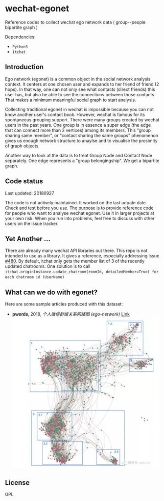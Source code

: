 # wechat-egonet

Reference codes to collect wechat ego network data ( group--people bipartite graph )

Dependencies:

- `Python3`
- `itchat`

## Introduction

Ego network (egonet) is a common object in the social network analysis context. It centers at one chosen user and expands to her friend of friend (2 hops). In that way, one can not only see what contacts (direct friends) this user has, but also be able to see the connections between those contacts. That makes a minimum meaningful social graph to start analysis.

Collecting traditional egonet in wechat is impossible because you can not know another user's contact book. However, wechat is famous for its spontaneous grouping support. There were many groups created by wechat users in the past years. One group is in essence a super edge (the edge that can connect more than 2 vertices) among its members. This "group sharing same member", or "contact sharing the same groups" phenomenon gives us enough network structure to anaylse and to visualise the prosimity of graph objects.

Another way to look at the data is to treat Group Node and Contact Node separately. One edge represents a "group belongingship". We get a bipartite graph.

## Code status

Last updated: 20180927

The code is not actively maintained. It worked on the last udpate date. Check and test before you use. The purpose is to provide reference code for people who want to analyse wechat egonet. Use it in larger projects at your own risk. When you run into problems, feel free to discuss with other users on the issue tracker.

## Yet Another ...

There are already many wechat API libraries out there. This repo is not intended to use as a library. It gives a reference, especially addressing issue [#480](https://github.com/littlecodersh/ItChat/issues/480). By default, itchat only gets the member list of 3 of the recently updated chatrooms. One solution is to call `itchat.originInstance.update_chatroom(roomId, detailedMember=True) for each chatroom id (UserName)`

## What can we do with egonet?

Here are some sample articles produced with this dataset:

- **pwords**, 2018, _个人微信群组关系网络图 (ego-network)_ [Link](https://mp.weixin.qq.com/s/DgAXmcR2kn3q2xjsEiwpJg)
![](screenshot-pwords2018-1.png)

## License

GPL